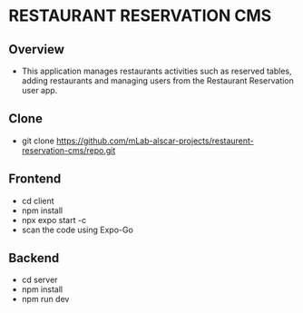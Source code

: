 # RESTAURANT RESERVATION CMS

## Overview 
- This application manages restaurants activities such as reserved tables, adding restaurants and managing users from the Restaurant Reservation user app.
## Clone
- git clone https://github.com/mLab-alscar-projects/restaurent-reservation-cms/repo.git

## Frontend
- cd client
- npm install
- npx expo start -c
- scan the code using Expo-Go

## Backend
- cd server
- npm install
- npm run dev
